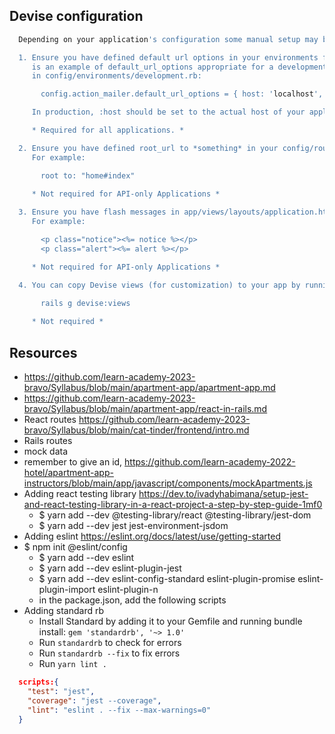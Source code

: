 ## Devise configuration
```bash
  Depending on your application's configuration some manual setup may be required:

  1. Ensure you have defined default url options in your environments files. Here
     is an example of default_url_options appropriate for a development environment
     in config/environments/development.rb:

       config.action_mailer.default_url_options = { host: 'localhost', port: 3000 }

     In production, :host should be set to the actual host of your application.

     * Required for all applications. *

  2. Ensure you have defined root_url to *something* in your config/routes.rb.
     For example:

       root to: "home#index"
     
     * Not required for API-only Applications *

  3. Ensure you have flash messages in app/views/layouts/application.html.erb.
     For example:

       <p class="notice"><%= notice %></p>
       <p class="alert"><%= alert %></p>

     * Not required for API-only Applications *

  4. You can copy Devise views (for customization) to your app by running:

       rails g devise:views
       
     * Not required *
```

## Resources
- https://github.com/learn-academy-2023-bravo/Syllabus/blob/main/apartment-app/apartment-app.md
- https://github.com/learn-academy-2023-bravo/Syllabus/blob/main/apartment-app/react-in-rails.md
- React routes https://github.com/learn-academy-2023-bravo/Syllabus/blob/main/cat-tinder/frontend/intro.md
- Rails routes 
- mock data  
- remember to give an id, https://github.com/learn-academy-2022-hotel/apartment-app-instructors/blob/main/app/javascript/components/mockApartments.js
- Adding react testing library https://dev.to/ivadyhabimana/setup-jest-and-react-testing-library-in-a-react-project-a-step-by-step-guide-1mf0
  - $ yarn add --dev @testing-library/react @testing-library/jest-dom
  - $ yarn add --dev jest jest-environment-jsdom
- Adding eslint  https://eslint.org/docs/latest/use/getting-started
- $ npm init @eslint/config
  - $ yarn add --dev eslint
  - $ yarn add --dev eslint-plugin-jest
  - $ yarn add --dev eslint-config-standard eslint-plugin-promise eslint-plugin-import eslint-plugin-n
  - in the package.json, add the following scripts
- Adding standard rb
  - Install Standard by adding it to your Gemfile and running bundle install:
  `gem 'standardrb', '~> 1.0'`
  - Run `standardrb` to check for errors 
  - Run `standardrb --fix` to fix errors
  - Run `yarn lint .`

```json
  scripts:{
    "test": "jest",
    "coverage": "jest --coverage",
    "lint": "eslint . --fix --max-warnings=0"
  }
```